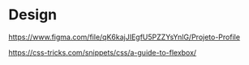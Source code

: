 # Design

https://www.figma.com/file/qK6kajJIEgfU5PZZYsYnlG/Projeto-Profile

https://css-tricks.com/snippets/css/a-guide-to-flexbox/